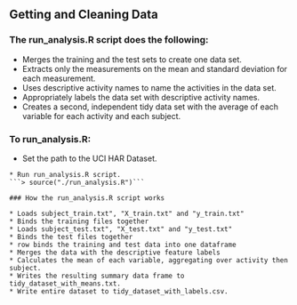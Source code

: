 ## Getting and Cleaning Data

### The run_analysis.R script does the following:
* Merges the training and the test sets to create one data set.
* Extracts only the measurements on the mean and standard deviation for each measurement.
* Uses descriptive activity names to name the activities in the data set.
* Appropriately labels the data set with descriptive activity names.
* Creates a second, independent tidy data set with the average of each variable for each activity and each subject. 

### To run_analysis.R:
* Set the path to the UCI HAR Dataset.
```> setwd("~R/cleandata/projectfiles/UCI_HAR_Dataset/")'''
* Run run_analysis.R script.
```> source("./run_analysis.R")```

### How the run_analysis.R script works

* Loads subject_train.txt", "X_train.txt" and "y_train.txt" 
* Binds the training files together
* Loads subject_test.txt", "X_test.txt" and "y_test.txt" 
* Binds the test files together
* row binds the training and test data into one dataframe
* Merges the data with the descriptive feature labels
* Calculates the mean of each variable, aggregating over activity then subject.
* Writes the resulting summary data frame to tidy_dataset_with_means.txt.
* Write entire dataset to tidy_dataset_with_labels.csv.

